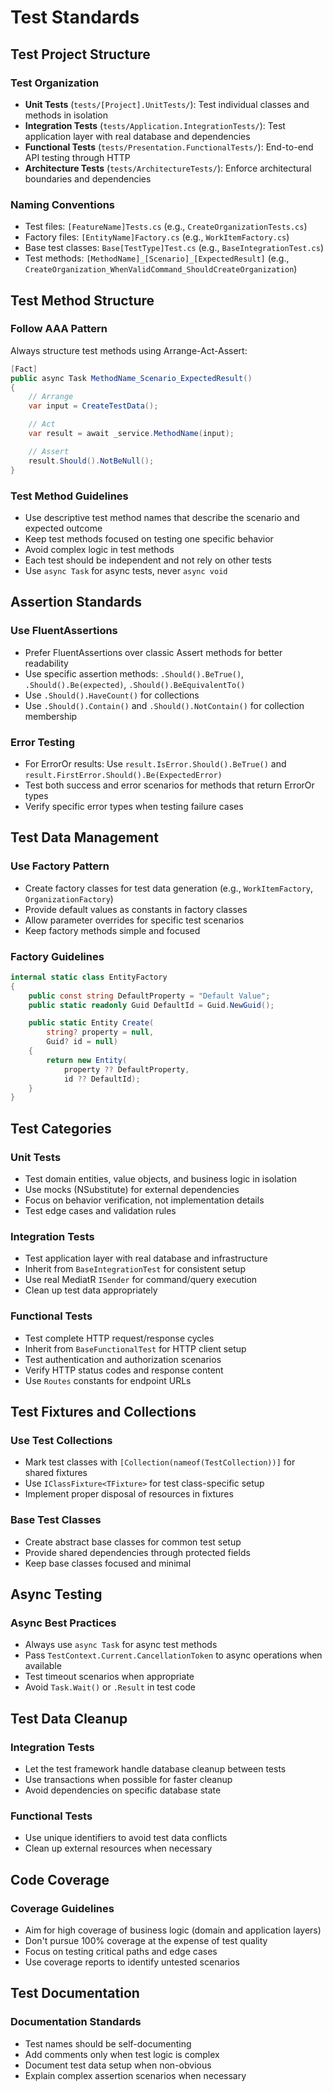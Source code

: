 # Test Standards

## Test Project Structure

### Test Organization

- **Unit Tests** (`tests/[Project].UnitTests/`): Test individual classes and methods in isolation
- **Integration Tests** (`tests/Application.IntegrationTests/`): Test application layer with real database and dependencies
- **Functional Tests** (`tests/Presentation.FunctionalTests/`): End-to-end API testing through HTTP
- **Architecture Tests** (`tests/ArchitectureTests/`): Enforce architectural boundaries and dependencies

### Naming Conventions

- Test files: `[FeatureName]Tests.cs` (e.g., `CreateOrganizationTests.cs`)
- Factory files: `[EntityName]Factory.cs` (e.g., `WorkItemFactory.cs`)
- Base test classes: `Base[TestType]Test.cs` (e.g., `BaseIntegrationTest.cs`)
- Test methods: `[MethodName]_[Scenario]_[ExpectedResult]` (e.g., `CreateOrganization_WhenValidCommand_ShouldCreateOrganization`)

## Test Method Structure

### Follow AAA Pattern

Always structure test methods using Arrange-Act-Assert:

```csharp
[Fact]
public async Task MethodName_Scenario_ExpectedResult()
{
    // Arrange
    var input = CreateTestData();

    // Act
    var result = await _service.MethodName(input);

    // Assert
    result.Should().NotBeNull();
}
```

### Test Method Guidelines

- Use descriptive test method names that describe the scenario and expected outcome
- Keep test methods focused on testing one specific behavior
- Avoid complex logic in test methods
- Each test should be independent and not rely on other tests
- Use `async Task` for async tests, never `async void`

## Assertion Standards

### Use FluentAssertions

- Prefer FluentAssertions over classic Assert methods for better readability
- Use specific assertion methods: `.Should().BeTrue()`, `.Should().Be(expected)`, `.Should().BeEquivalentTo()`
- Use `.Should().HaveCount()` for collections
- Use `.Should().Contain()` and `.Should().NotContain()` for collection membership

### Error Testing

- For ErrorOr results: Use `result.IsError.Should().BeTrue()` and `result.FirstError.Should().Be(ExpectedError)`
- Test both success and error scenarios for methods that return ErrorOr types
- Verify specific error types when testing failure cases

## Test Data Management

### Use Factory Pattern

- Create factory classes for test data generation (e.g., `WorkItemFactory`, `OrganizationFactory`)
- Provide default values as constants in factory classes
- Allow parameter overrides for specific test scenarios
- Keep factory methods simple and focused

### Factory Guidelines

```csharp
internal static class EntityFactory
{
    public const string DefaultProperty = "Default Value";
    public static readonly Guid DefaultId = Guid.NewGuid();

    public static Entity Create(
        string? property = null,
        Guid? id = null)
    {
        return new Entity(
            property ?? DefaultProperty,
            id ?? DefaultId);
    }
}
```

## Test Categories

### Unit Tests

- Test domain entities, value objects, and business logic in isolation
- Use mocks (NSubstitute) for external dependencies
- Focus on behavior verification, not implementation details
- Test edge cases and validation rules

### Integration Tests

- Test application layer with real database and infrastructure
- Inherit from `BaseIntegrationTest` for consistent setup
- Use real MediatR `ISender` for command/query execution
- Clean up test data appropriately

### Functional Tests

- Test complete HTTP request/response cycles
- Inherit from `BaseFunctionalTest` for HTTP client setup
- Test authentication and authorization scenarios
- Verify HTTP status codes and response content
- Use `Routes` constants for endpoint URLs

## Test Fixtures and Collections

### Use Test Collections

- Mark test classes with `[Collection(nameof(TestCollection))]` for shared fixtures
- Use `IClassFixture<TFixture>` for test class-specific setup
- Implement proper disposal of resources in fixtures

### Base Test Classes

- Create abstract base classes for common test setup
- Provide shared dependencies through protected fields
- Keep base classes focused and minimal

## Async Testing

### Async Best Practices

- Always use `async Task` for async test methods
- Pass `TestContext.Current.CancellationToken` to async operations when available
- Test timeout scenarios when appropriate
- Avoid `Task.Wait()` or `.Result` in test code

## Test Data Cleanup

### Integration Tests

- Let the test framework handle database cleanup between tests
- Use transactions when possible for faster cleanup
- Avoid dependencies on specific database state

### Functional Tests

- Use unique identifiers to avoid test data conflicts
- Clean up external resources when necessary

## Code Coverage

### Coverage Guidelines

- Aim for high coverage of business logic (domain and application layers)
- Don't pursue 100% coverage at the expense of test quality
- Focus on testing critical paths and edge cases
- Use coverage reports to identify untested scenarios

## Test Documentation

### Documentation Standards

- Test names should be self-documenting
- Add comments only when test logic is complex
- Document test data setup when non-obvious
- Explain complex assertion scenarios when necessary

